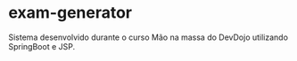 # exam-generator
Sistema desenvolvido durante o curso Mão na massa do DevDojo utilizando SpringBoot e JSP.
